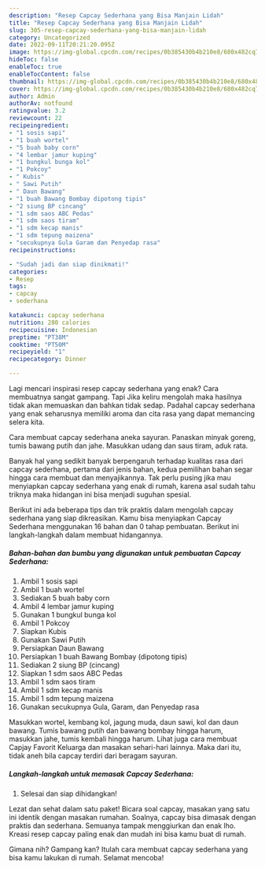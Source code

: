 ```yaml
---
description: "Resep Capcay Sederhana yang Bisa Manjain Lidah"
title: "Resep Capcay Sederhana yang Bisa Manjain Lidah"
slug: 305-resep-capcay-sederhana-yang-bisa-manjain-lidah
category: Uncategorized
date: 2022-09-11T20:21:20.095Z
image: https://img-global.cpcdn.com/recipes/0b385430b4b210e8/680x482cq70/capcay-sederhana-foto-resep-utama.jpg
hideToc: false
enableToc: true
enableTocContent: false
thumbnail: https://img-global.cpcdn.com/recipes/0b385430b4b210e8/680x482cq70/capcay-sederhana-foto-resep-utama.jpg
cover: https://img-global.cpcdn.com/recipes/0b385430b4b210e8/680x482cq70/capcay-sederhana-foto-resep-utama.jpg
author: Admin
authorAv: notfound
ratingvalue: 3.2
reviewcount: 22
recipeingredient:
- "1 sosis sapi"
- "1 buah wortel"
- "5 buah baby corn"
- "4 lembar jamur kuping"
- "1 bungkul bunga kol"
- "1 Pokcoy"
- " Kubis"
- " Sawi Putih"
- " Daun Bawang"
- "1 buah Bawang Bombay dipotong tipis"
- "2 siung BP cincang"
- "1 sdm saos ABC Pedas"
- "1 sdm saos tiram"
- "1 sdm kecap manis"
- "1 sdm tepung maizena"
- "secukupnya Gula Garam dan Penyedap rasa"
recipeinstructions:

- "Sudah jadi dan siap dinikmati!"
categories:
- Resep
tags:
- capcay
- sederhana

katakunci: capcay sederhana 
nutrition: 280 calories
recipecuisine: Indonesian
preptime: "PT38M"
cooktime: "PT50M"
recipeyield: "1"
recipecategory: Dinner

---
```



Lagi mencari inspirasi resep capcay sederhana yang enak? Cara membuatnya sangat gampang. Tapi Jika keliru mengolah maka hasilnya tidak akan memuaskan dan bahkan tidak sedap. Padahal capcay sederhana yang enak seharusnya memiliki aroma dan cita rasa yang dapat memancing selera kita.


Cara membuat capcay sederhana aneka sayuran. Panaskan minyak goreng, tumis bawang putih dan jahe. Masukkan udang dan saus tiram, aduk rata.

Banyak hal yang sedikit banyak berpengaruh terhadap kualitas rasa dari capcay sederhana, pertama dari jenis bahan, kedua pemilihan bahan segar hingga cara membuat dan menyajikannya. Tak perlu pusing jika mau menyiapkan capcay sederhana yang enak di rumah, karena asal sudah tahu triknya maka hidangan ini bisa menjadi suguhan spesial.


Berikut ini ada beberapa tips dan trik praktis dalam mengolah capcay sederhana yang siap dikreasikan. Kamu bisa menyiapkan Capcay Sederhana menggunakan 16 bahan dan 0 tahap pembuatan. Berikut ini langkah-langkah dalam membuat hidangannya.

<!--inarticleads1-->

##### Bahan-bahan dan bumbu yang digunakan untuk pembuatan Capcay Sederhana:

1. Ambil 1 sosis sapi
1. Ambil 1 buah wortel
1. Sediakan 5 buah baby corn
1. Ambil 4 lembar jamur kuping
1. Gunakan 1 bungkul bunga kol
1. Ambil 1 Pokcoy
1. Siapkan  Kubis
1. Gunakan  Sawi Putih
1. Persiapkan  Daun Bawang
1. Persiapkan 1 buah Bawang Bombay (dipotong tipis)
1. Sediakan 2 siung BP (cincang)
1. Siapkan 1 sdm saos ABC Pedas
1. Ambil 1 sdm saos tiram
1. Ambil 1 sdm kecap manis
1. Ambil 1 sdm tepung maizena
1. Gunakan secukupnya Gula, Garam, dan Penyedap rasa


Masukkan wortel, kembang kol, jagung muda, daun sawi, kol dan daun bawang. Tumis bawang putih dan bawang bombay hingga harum, masukkan jahe, tumis kembali hingga harum. Lihat juga cara membuat Capjay Favorit Keluarga dan masakan sehari-hari lainnya. Maka dari itu, tidak aneh bila capcay terdiri dari beragam sayuran. 

<!--inarticleads2-->

##### Langkah-langkah untuk memasak Capcay Sederhana:


1. Selesai dan siap dihidangkan!

Lezat dan sehat dalam satu paket! Bicara soal capcay, masakan yang satu ini identik dengan masakan rumahan. Soalnya, capcay bisa dimasak dengan praktis dan sederhana. Semuanya tampak menggiurkan dan enak lho. Kreasi resep capcay paling enak dan mudah ini bisa kamu buat di rumah. 

Gimana nih? Gampang kan? Itulah cara membuat capcay sederhana yang bisa kamu lakukan di rumah. Selamat mencoba!

